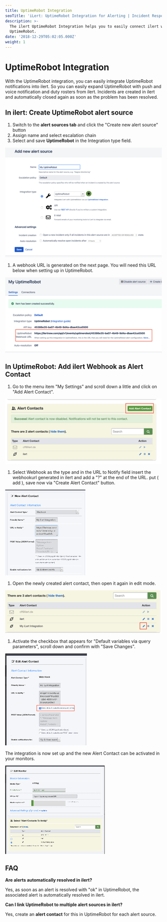 ```yaml
---
title: UptimeRobot Integration
seoTitle: 'iLert: UptimeRobot Integration for Alerting | Incident Response | Uptime'
description: >-
  The ilert UptimeRobot Integration helps you to easily connect ilert with
  UptimeRobot.
date: '2018-12-29T05:02:05.000Z'
weight: 1
---
```


# UptimeRobot Integration

With the UptimeRobot integration, you can easily integrate UptimeRobot notifications into ilert. So you can easily expand UptimeRobot with push and voice notification and duty rosters from ilert. Incidents are created in ilert and automatically closed again as soon as the problem has been resolved.

## In ilert: Create UptimeRobot alert source <a id="alert-source"></a>

1. Switch to the **alert sources tab** and click the "Create new alert source" button
2. Assign name and select escalation chain
3. Select and save **UptimeRobot** in the Integration type field.

![](../.gitbook/assets/ur1.png)

1. A webhook URL is generated on the next page. You will need this URL below when setting up in UptimeRobot.

![](../.gitbook/assets/ur2.png)

## In UptimeRobot: Add ilert Webhook as Alert Contact <a id="add-webhook"></a>

1. Go to the menu item "My Settings" and scroll down a little and click on "Add Alert Contact".

![](../.gitbook/assets/ur3.png)

1. Select Webhook as the type and in the URL to Notify field insert the webhookurl generated in ilert and add a "?" at the end of the URL. put \( add \), save now via "Create Alert Contact" button.

![](../.gitbook/assets/ur4.png)

1. Open the newly created alert contact, then open it again in edit mode.

![](../.gitbook/assets/ur5.png)

1. Activate the checkbox that appears for "Default variables via query parameters", scroll down and confirm with "Save Changes".

![](../.gitbook/assets/ur6.png)

The integration is now set up and the new Alert Contact can be activated in your monitors.

![](../.gitbook/assets/ur7.png)

## FAQ <a id="faq"></a>

**Are alerts automatically resolved in ilert?**

Yes, as soon as an alert is resolved with "ok" in UptimeRobot, the associated alert is automatically resolved in ilert.

**Can I link UptimeRobot to multiple alert sources in ilert?**

Yes, create an **alert contact** for this in UptimeRobot for each alert source.

